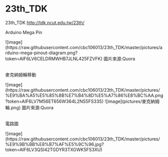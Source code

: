 # 23th_TDK
23th_TDK
http://tdk.ncut.edu.tw/23th/
<br>
<p>Arduino Mega Pin</p>
![image](https://raw.githubusercontent.com/cbc106013/23th_TDK/master/pictures/arduino-mega-pinout-diagram.png?token=AIF6LV6CELDRMWHB7JLNL425FZVFK)
圖片來源:Quora
<br>
<br>
<p>麥克納姆輪移動</p>
![image](https://raw.githubusercontent.com/cbc106013/23th_TDK/master/pictures/%E9%BA%A5%E5%85%8B%E7%B4%8D%E5%A7%86%E8%BC%AA.png?token=AIF6LV7M56ET656W364L2NS5FS33S)
![image](pictures/麥克納姆輪.png)
圖片來源:Quora
<br>
<br>
<p>電路圖</p>
![image](https://raw.githubusercontent.com/cbc106013/23th_TDK/master/pictures/%E9%9B%BB%E8%B7%AF%E5%9C%96.jpg?token=AIF6LV3QSI42TGDYR3TXGWK5FS3XU)
